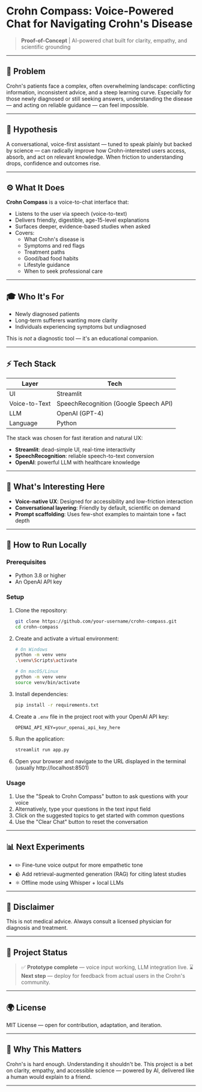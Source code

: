 # Crohn Compass: Voice-Powered Chat for Navigating Crohn's Disease

> **Proof-of-Concept** | AI-powered chat built for clarity, empathy, and scientific grounding

---

## 🚀 Problem
Crohn's patients face a complex, often overwhelming landscape: conflicting information, inconsistent advice, and a steep learning curve. Especially for those newly diagnosed or still seeking answers, understanding the disease — and acting on reliable guidance — can feel impossible.

---

## 🧐 Hypothesis
A conversational, voice-first assistant — tuned to speak plainly but backed by science — can radically improve how Crohn-interested users access, absorb, and act on relevant knowledge. When friction to understanding drops, confidence and outcomes rise.

---

## ⚙️ What It Does
**Crohn Compass** is a voice-to-chat interface that:

- Listens to the user via speech (voice-to-text)
- Delivers friendly, digestible, age-15-level explanations
- Surfaces deeper, evidence-based studies when asked
- Covers:
  - What Crohn's disease is
  - Symptoms and red flags
  - Treatment paths
  - Good/bad food habits
  - Lifestyle guidance
  - When to seek professional care

---

## 🎓 Who It's For
- Newly diagnosed patients
- Long-term sufferers wanting more clarity
- Individuals experiencing symptoms but undiagnosed

This is *not* a diagnostic tool — it's an educational companion.

---

## ⚡ Tech Stack
| Layer | Tech |
|------|------|
| UI | Streamlit |
| Voice-to-Text | SpeechRecognition (Google Speech API) |
| LLM | OpenAI (GPT-4) |
| Language | Python |

The stack was chosen for fast iteration and natural UX:
- **Streamlit**: dead-simple UI, real-time interactivity
- **SpeechRecognition**: reliable speech-to-text conversion
- **OpenAI**: powerful LLM with healthcare knowledge

---

## 🔮 What's Interesting Here
- **Voice-native UX**: Designed for accessibility and low-friction interaction
- **Conversational layering**: Friendly by default, scientific on demand
- **Prompt scaffolding**: Uses few-shot examples to maintain tone + fact depth

---

## 🔢 How to Run Locally

### Prerequisites
- Python 3.8 or higher
- An OpenAI API key

### Setup

1. Clone the repository:
   ```bash
   git clone https://github.com/your-username/crohn-compass.git
   cd crohn-compass
   ```

2. Create and activate a virtual environment:
   ```bash
   # On Windows
   python -m venv venv
   .\venv\Scripts\activate

   # On macOS/Linux
   python -m venv venv
   source venv/bin/activate
   ```

3. Install dependencies:
   ```bash
   pip install -r requirements.txt
   ```

4. Create a `.env` file in the project root with your OpenAI API key:
   ```
   OPENAI_API_KEY=your_openai_api_key_here
   ```

5. Run the application:
   ```bash
   streamlit run app.py
   ```

6. Open your browser and navigate to the URL displayed in the terminal (usually http://localhost:8501)

### Usage

1. Use the "Speak to Crohn Compass" button to ask questions with your voice
2. Alternatively, type your questions in the text input field
3. Click on the suggested topics to get started with common questions
4. Use the "Clear Chat" button to reset the conversation

---

## 📊 Next Experiments
- ✏️ Fine-tune voice output for more empathetic tone
- 🪨 Add retrieval-augmented generation (RAG) for citing latest studies
- ⚛️ Offline mode using Whisper + local LLMs

---

## 🚫 Disclaimer
This is not medical advice. Always consult a licensed physician for diagnosis and treatment.

---

## 📅 Project Status
> ✅ **Prototype complete** — voice input working, LLM integration live.
> ⌛ **Next step** — deploy for feedback from actual users in the Crohn's community.

---

## 🌍 License
MIT License — open for contribution, adaptation, and iteration.

---

## 🚀 Why This Matters
Crohn's is hard enough. Understanding it shouldn't be. This project is a bet on clarity, empathy, and accessible science — powered by AI, delivered like a human would explain to a friend.

---

